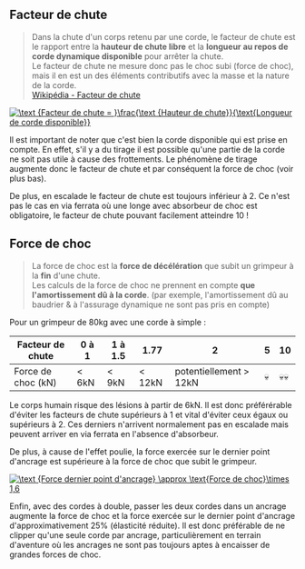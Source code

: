 ## Facteur de chute
  
  > Dans la chute d'un corps retenu par une corde, le facteur de chute est le rapport entre la **hauteur de chute libre** et la **longueur au repos de corde dynamique disponible** pour arrêter la chute.  
  > Le facteur de chute ne mesure donc pas le choc subi (force de choc), mais il en est un des éléments contributifs avec la masse et la nature de la corde.  
  > [Wikipédia - Facteur de chute](https://fr.wikipedia.org/wiki/Facteur_chute)

  <a href="https://www.codecogs.com/eqnedit.php?latex=\text&space;{Facteur&space;de&space;chute&space;=&space;}\frac{\text&space;{Hauteur&space;de&space;chute}}{\text{Longueur&space;de&space;corde&space;disponible}}" target="_blank"><img src="https://latex.codecogs.com/gif.latex?\text&space;{Facteur&space;de&space;chute&space;=&space;}\frac{\text&space;{Hauteur&space;de&space;chute}}{\text{Longueur&space;de&space;corde&space;disponible}}" title="\text {Facteur de chute = }\frac{\text {Hauteur de chute}}{\text{Longueur de corde disponible}}" /></a>

Il est important de noter que c'est bien la corde disponible qui est prise en compte. En effet, s'il y a du tirage il est possible qu'une partie de la corde ne soit pas utile à cause des frottements. Le phénomène de tirage augmente donc le facteur de chute et par conséquent la force de choc (voir plus bas).

De plus, en escalade le facteur de chute est toujours inférieur à 2. Ce n'est pas le cas en via ferrata où une longe avec absorbeur de choc est obligatoire, le facteur de chute pouvant facilement atteindre 10 !

## Force de choc

> La force de choc est la **force de décélération** que subit un grimpeur à la **fin** d'une chute.  
> Les calculs de la force de choc ne prennent en compte **que l'amortissement dû à la corde**. (par exemple, l'amortissement dû au baudrier & à l'assurage dynamique ne sont pas pris en compte)

Pour un grimpeur de 80kg avec une corde à simple :

| Facteur de chute                          |  0 à 1  |  1 à 1.5  | 1.77 | 2   | 5    | 10   |
|-------------------------------------------|-------|-------|-------|-----|------|-----|
| Force de choc (kN)                        | < 6kN | < 9kN | < 12kN | potentiellement > 12kN |  :skull:  | :skull::skull: |

Le corps humain risque des lésions à partir de 6kN. Il est donc préférérable d'éviter les facteurs de chute supérieurs à 1 et vital d'éviter ceux égaux ou supérieurs à 2. Ces derniers n'arrivent normalement pas en escalade mais peuvent arriver en via ferrata en l'absence d'absorbeur.

De plus, à cause de l'effet poulie, la force exercée sur le dernier point d'ancrage est supérieure à la force de choc que subit le grimpeur.

<a href="https://www.codecogs.com/eqnedit.php?latex=\text&space;{Force&space;dernier&space;point&space;d'ancrage}&space;\approx&space;\text{Force&space;de&space;choc}\times&space;1,6" target="_blank"><img src="https://latex.codecogs.com/gif.latex?\text&space;{Force&space;dernier&space;point&space;d'ancrage}&space;\approx&space;\text{Force&space;de&space;choc}\times&space;1,6" title="\text {Force dernier point d'ancrage} \approx \text{Force de choc}\times 1,6" /></a>

Enfin, avec des cordes à double, passer les deux cordes dans un ancrage augmente la force de choc et la force exercée sur le dernier point d'ancrage d'approximativement 25% (élasticité réduite). Il est donc préférable de ne clipper qu'une seule corde par ancrage, particulièrement en terrain d'aventure où les ancrages ne sont pas toujours aptes à encaisser de grandes forces de choc.
